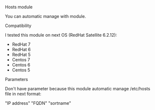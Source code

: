 
Hosts module

You can automatic manage with module.


Compatibility

I tested this module on next OS (RedHat Satellite 6.2.12):
 - RedHat 7
 - RedHat 6
 - RedHat 5
 - Centos 7
 - Centos 6
 - Centos 5

Parameters

Don't have parameter because this module automatic manage /etc/hosts file in next format: 

"IP address" "FQDN" "sortname"
